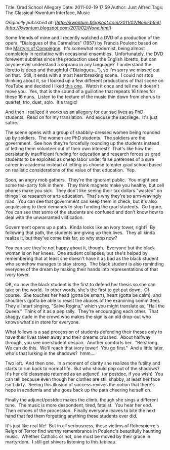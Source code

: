 Title: Grad School Allegory
Date: 2011-02-19 17:59
Author: Just Alfred
Tags: The Classical-Kwontum Interface, Music

*Originally published at: [http://kwontum.blogspot.com/2011/02/None.html](http://kwontum.blogspot.com/2011/02/None.html)*

Some friends of mine and I recently watched a DVD of a production of the
opera, "Dialogues of the Carmelites" (1957) by Francis Poulenc based on
the [Martyrs of
Compiègne](http://www.catholicapologetics.info/library/onlinelibrary/martyrs.htm). 
It's somewhat modernist, being almost completely in recitative with
occasional ensembles.  Unfortunately, the DVD forewent subtitles since
the production used the English libretto, but can anyone ever understand
a soprano in any language?  I understand the libretto is deep and
thoughtful ("Dialogues..."), so I'm sorry we missed out on that.  Still,
it ends with a most heartbreaking scene.  I could not stop thinking
about it, so I looked up a few different productions of that scene on
YouTube and decided I liked [this
one](http://www.youtube.com/watch?v=GcUXp-fpiD0).  Watch it once and
tell me it doesn't move you.  Yes, that is the sound of a guillotine
that repeats 16 times for these 16 nuns.  Listen to the texture of the
music thin down from chorus to quartet, trio, duet, solo.  It's tragic!  
  
And then I realized it works as an allegory for our sad lives as PhD
students.  Read on for my translation.  And excuse the sacrilege.  It's
just satire.  
<a name="more"></a>  
  
The scene opens with a group of shabbily-dressed women being rounded up
by soldiers.  The women are PhD students.  The soldiers are the
government.  See how they're forcefully rounding up the students instead
of letting them volunteer out of their own interest?  That's like how
the persistently insufficient funding for education and research forces
us grad students to be exploited as cheap labor under false pretenses of
a sure career in academia instead of letting us choose to enter grad
school based on realistic considerations of the value of that
education.  Yep.  
  
Soon, an angry mob gathers.  They're the ignorant public.  You might see
some tea-party folk in there.  They think magnets make you healthy, but
cell phones make you sick.  They don't like seeing their tax dollars
"wasted" on things like research or arts education.  That's why they're
so arm-wavingly mad.  You can see that government can keep them in
check, but it's also acquiescing to their demands to stop funding the
grad students.  Go figure.  You can see that some of the students are
confused and don't know how to deal with the unwarranted vilification.  
  
Government opens up a path.  Kinda looks like an ivory tower, right?  By
following that path, the students are giving up their lives.  They all
kinda realize it, but they've come this far, so why stop now?  
  
You can see they're not happy about it, though.  Everyone but the black
woman is on her knees.  One student collapses, but she's helped by
remembering that at least she doesn't have it as bad as the black
student who somehow manages to stay strong.  The black student is also
reminding everyone of the dream by making their hands into
representations of that ivory tower.  
  
OK, so now the black student is the first to defend her thesis so she
can take on the world.  In other words, she's the first to get put
down.  Of course.  She touches her head (gotta be smart), heart (gotta
be calm), and shoulders (gotta be able to resist the abuses of the
examining committee).  They all start singing, "Salve Regina," which you
might translate as, "Hail the Queen."  Think of it as a pep rally. 
They're encouraging each other.  That shaggy dude in the crowd who makes
the sign is an old drop-out who knows what's in store for everyone.  
  
What follows is a sad procession of students defending their theses only
to have their lives taken away and their dreams crushed.  About halfway
through, you see one student despair.  Another comforts her.  "Be
strong.  We can do this.  We'll reach that ivory tower!  You go first." 
And a little later, who's that lurking in the shadows?  hmm....  
  
Two left.  And then one.  In a moment of clarity she realizes the
futility and starts to run back to normal life.  But who should pop out
of the shadows?  It's her old classmate returned as an adjunct!  (or
postdoc, if you wish)  You can tell because even though her clothes are
still shabby, at least her face isn't dirty.  Seeing this illusion of
success revives the notion that there's hope in academia and she goes
back up the path cheering herself on.  
  
Finally the adjunct/postdoc makes the climb, though she sings a
different tune.  The music is more despondent, tired, fatalist.  You
hear her end.  Then echoes of the procession.  Finally everyone leaves
to bite the next hand that fed them forgetting anything these students
ever did.  
  
It's just like real life!  But in all seriousness, these victims of
Robespierre's Reign of Terror find worthy remembrance in Poulenc's
beautifully haunting music.  Whether Catholic or not, one must be moved
by their grace in martyrdom.  I still get shivers listening to this
tableau.

